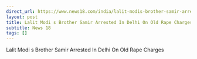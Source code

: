 ```yaml
---
direct_url: https://www.news18.com/india/lalit-modis-brother-samir-arrested-in-delhi-on-old-rape-charges-ws-l-9581710.html
layout: post
title: Lalit Modi s Brother Samir Arrested In Delhi On Old Rape Charges
subtitle: News 18
tags: []
---
```


Lalit Modi s Brother Samir Arrested In Delhi On Old Rape Charges

